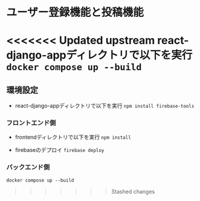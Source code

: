 # ユーザー登録機能と投稿機能

<<<<<<< Updated upstream
react-django-appディレクトリで以下を実行
```docker compose up --build```
=======
## 環境設定
* react-django-appディレクトリで以下を実行
`npm install firebase-tools`

### フロントエンド側
* frontendディレクトリで以下を実行
`npm install`

* firebaseのデプロイ
`firebase deploy`

### バックエンド側
`docker compose up --build`
>>>>>>> Stashed changes
